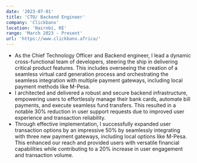 ```yaml
---
date: '2023-07-01'
title: 'CTO/ Backend Engineer'
company: 'Clickbanx'
location: 'Nairobi, KE'
range: 'March 2023 - Present'
url: 'https://www.clickbanx.africa/'
---
```


- As the Chief Technology Officer and Backend engineer, I lead a dynamic cross-functional team of developers, steering the ship in delivering critical product features. This includes overseeing the creation of a seamless virtual card generation process and orchestrating the seamless integration with multiple payment gateways, including local payment methods like M-Pesa.
- I architected and delivered a robust and secure backend infrastructure, empowering users to effortlessly manage their bank cards, automate bill payments, and execute seamless fund transfers. This resulted in a notable 30% reduction in user support requests due to improved user experience and transaction reliability.
- Through effective implementation, I successfully expanded user transaction options by an impressive 50% by seamlessly integrating with three new payment gateways, including local options like M-Pesa. This enhanced our reach and provided users with versatile financial capabilities while contributing to a 20% increase in user engagement and transaction volume.
